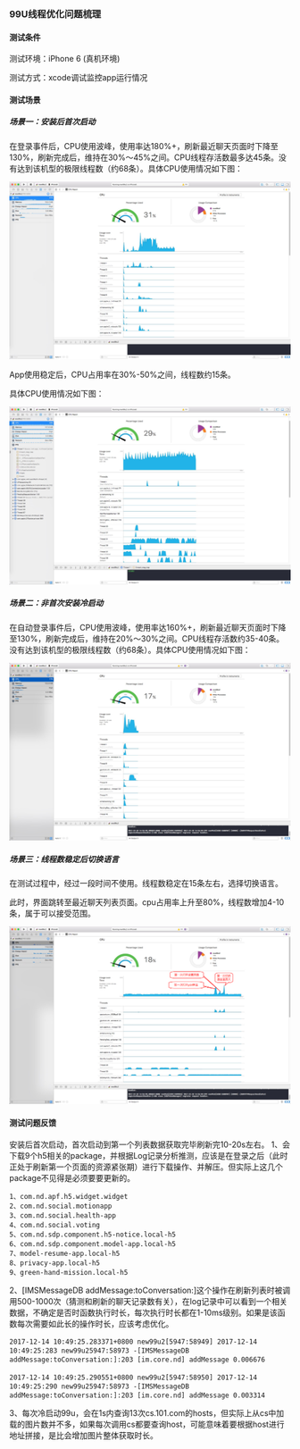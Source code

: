 ### 99U线程优化问题梳理


#### 测试条件

测试环境：iPhone 6 (真机环境)

测试方式：xcode调试监控app运行情况


#### 测试场景

##### 场景一：安装后首次启动

在登录事件后，CPU使用波峰，使用率达180%+，刷新最近聊天页面时下降至130%，刷新完成后，维持在30%～45%之间。CPU线程存活数最多达45条。没有达到该机型的极限线程数（约68条）。具体CPU使用情况如下图：

![cpu_usage_0](images/cpu_usage_0.png)

App使用稳定后，CPU占用率在30%-50%之间，线程数约15条。

具体CPU使用情况如下图：

![cpu_usage_1](images/cpu_usage_1.png)

##### 场景二：非首次安装冷启动

在自动登录事件后，CPU使用波峰，使用率达160%+，刷新最近聊天页面时下降至130%，刷新完成后，维持在20%～30%之间。CPU线程存活数约35-40条。没有达到该机型的极限线程数（约68条）。具体CPU使用情况如下图：

![cpu_usage_2](images/cpu_usage_2.png)

##### 场景三：线程数稳定后切换语言

在测试过程中，经过一段时间不使用。线程数稳定在15条左右，选择切换语言。

此时，界面跳转至最近聊天列表页面。cpu占用率上升至80%，线程数增加4-10条，属于可以接受范围。

![cpu_usage_3](images/cpu_usage_3.png)

#### 测试问题反馈

安装后首次启动，首次启动到第一个列表数据获取完毕刷新完10-20s左右。
1、会下载9个h5相关的package，并根据Log记录分析推测，应该是在登录之后（此时正处于刷新第一个页面的资源紧张期）进行下载操作、并解压。但实际上这几个package不见得是必须要要更新的。

	1、com.nd.apf.h5.widget.widget
	2、com.nd.social.motionapp
	3、com.nd.social.health-app
	4、com.nd.social.voting
	5、com.nd.sdp.component.h5-notice.local-h5
	6、com.nd.sdp.component.model-app.local-h5
	7、model-resume-app.local-h5
	8、privacy-app.local-h5
	9、green-hand-mission.local-h5
2、[IMSMessageDB addMessage:toConversation:]这个操作在刷新列表时被调用500-1000次（猜测和刷新的聊天记录数有关），在log记录中可以看到一个相关数据，不确定是否时函数执行时长，每次执行时长都在1-10ms级别。如果是该函数每次需要如此长的操作时长，应该考虑优化。

```
2017-12-14 10:49:25.283371+0800 new99u2[5947:58949] 2017-12-14 10:49:25:283 new99u25947:58973 -[IMSMessageDB addMessage:toConversation:]:203 [im.core.nd] addMessage 0.006676

2017-12-14 10:49:25.290551+0800 new99u2[5947:58950] 2017-12-14 10:49:25:290 new99u25947:58973 -[IMSMessageDB addMessage:toConversation:]:203 [im.core.nd] addMessage 0.003314
```

3、每次冷启动99u，会在1s内查询13次cs.101.com的hosts，但实际上从cs中加载的图片数并不多，如果每次调用cs都要查询host，可能意味着要根据host进行地址拼接，是比会增加图片整体获取时长。